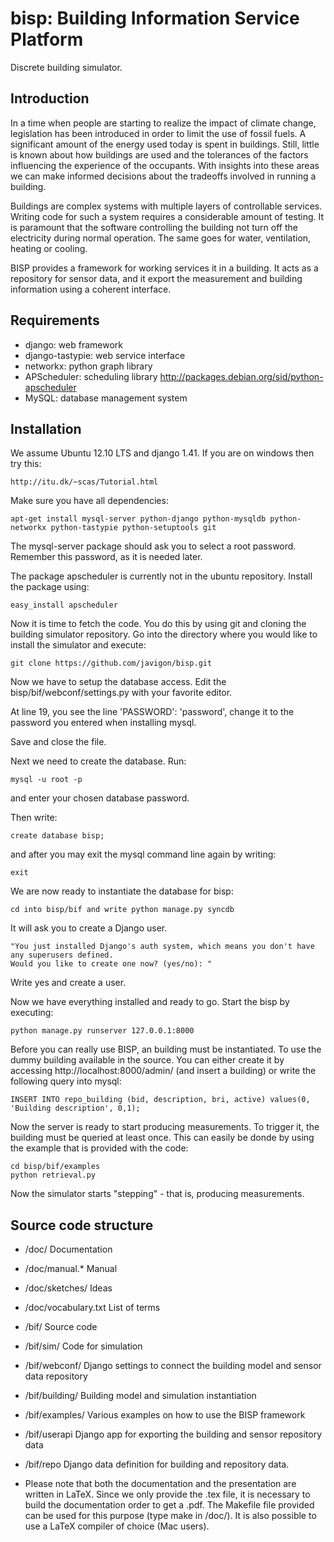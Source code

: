 bisp: Building Information Service Platform
===========================================

Discrete building simulator.

Introduction
-----------
In a time when people are starting to realize the impact of climate change, legislation has been introduced in order to limit the use of fossil fuels. A significant amount of the energy used today is spent in buildings. Still, little is known about how buildings are used and the tolerances of the factors influencing the experience of the occupants. With insights into these areas we can make informed decisions about the tradeoffs involved in running a building.

Buildings are complex systems with multiple layers of controllable services. Writing code for such a system requires a considerable amount of testing. It is paramount that the software controlling the building not turn off the electricity during normal operation. The same goes for water, ventilation, heating or cooling.

BISP provides a framework for working services it in a building. It acts as a repository for sensor data, and it export the measurement and building information using a coherent interface. 

Requirements
------------

* django: web framework
* django-tastypie: web service interface
* networkx: python graph library
* APScheduler: scheduling library http://packages.debian.org/sid/python-apscheduler
* MySQL: database management system

Installation
------------
We assume Ubuntu 12.10 LTS and django 1.41. If you are on windows then try this:

	http://itu.dk/~scas/Tutorial.html

Make sure you have all dependencies:

	apt-get install mysql-server python-django python-mysqldb python-networkx python-tastypie python-setuptools git

The mysql-server package should ask you to select a root password. Remember this password, as it is needed later.

The package apscheduler is currently not in the ubuntu repository. Install the package using:

	easy_install apscheduler

Now it is time to fetch the code. You do this by using git and cloning the building simulator repository. Go into the directory where you would like to install the simulator and execute:

	git clone https://github.com/javigon/bisp.git

Now we have to setup the database access. Edit the bisp/bif/webconf/settings.py with your favorite editor.

At line 19, you see the line 'PASSWORD': 'password', change it to the password you entered when installing mysql.

Save and close the file.

Next we need to create the database. Run:

	mysql -u root -p

and enter your chosen database password.

Then write:

	create database bisp;

and after you may exit the mysql command line again by writing:

	exit

We are now ready to instantiate the database for bisp:

	cd into bisp/bif and write python manage.py syncdb

It will ask you to create a Django user.

	"You just installed Django's auth system, which means you don't have any superusers defined.
	Would you like to create one now? (yes/no): "

Write yes and create a user.

Now we have everything installed and ready to go. Start the bisp by executing:

	python manage.py runserver 127.0.0.1:8000

Before you can really use BISP, an building must be instantiated. To use the dummy building available in the source. You can either create it by accessing http://localhost:8000/admin/ (and insert a building) or write the following query into mysql:

	INSERT INTO repo_building (bid, description, bri, active) values(0, 'Building description', 0,1);


Now the server is ready to start producing measurements. To trigger it, the building must be queried at least once. This can easily be donde by using the example that is provided with the code:

	cd bisp/bif/examples
	python retrieval.py
	
Now the simulator starts "stepping" - that is, producing measurements.


Source code structure
---------------------

* /doc/                Documentation
* /doc/manual.*        Manual
* /doc/sketches/       Ideas
* /doc/vocabulary.txt  List of terms
* /bif/                Source code
* /bif/sim/            Code for simulation
* /bif/webconf/        Django settings to connect the building model and sensor data repository
* /bif/building/       Building model and simulation instantiation
* /bif/examples/       Various examples on how to use the BISP framework
* /bif/userapi         Django app for exporting the building and sensor repository data
* /bif/repo            Django data definition for building and repository data.

* Please note that both the documentation and the presentation are written in LaTeX. Since we only provide the .tex file, it is necessary to build the documentation order to get a .pdf. The Makefile file provided can be used for this purpose (type make in /doc/). It is also possible to use a LaTeX compiler of choice (Mac users).

